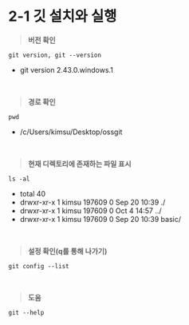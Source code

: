 # 2-1 깃 설치와 실행

> **버전 확인**
```
git version, git --version
```
  - git version 2.43.0.windows.1
<br>

> **경로 확인**
```
pwd
```
  - /c/Users/kimsu/Desktop/ossgit
<br>

> **현재 디렉토리에 존재하는 파일 표시**
```
ls -al
```
  - total 40
  - drwxr-xr-x 1 kimsu 197609 0 Sep 20 10:39 ./
  - drwxr-xr-x 1 kimsu 197609 0 Oct  4 14:57 ../
  - drwxr-xr-x 1 kimsu 197609 0 Sep 20 10:39 basic/

<br>

> **설정 확인(q를 통해 나가기)**
```
git config --list
```
<br>

> **도움**
```
git --help
```
